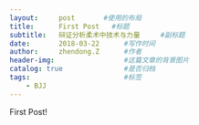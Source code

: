 ```yaml
---
layout:     post       #使用的布局
title:      First Post   #标题
subtitle:   辩证分析柔术中技术与力量     #副标题
date:       2018-03-22      #写作时间
author:     zhendong.Z      #作者
header-img:                 #这篇文章的背景图片
catalog: true               #是否归档
tags:                       #标签
    - BJJ
---
```

First Post!